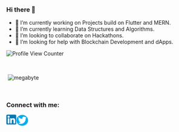 ### Hi there 👋


<!-- Here are some ideas to get you started: -->

- 🔭  I’m currently working on Projects build on Flutter and MERN.
- 🌱  I’m currently learning Data Structures and Algorithms.
- 👯  I’m looking to collaborate on Hackathons.
- 🤔  I’m looking for help with Blockchain Development and dApps.



![Profile View Counter](https://komarev.com/ghpvc/?username=Megabyte-143)
<br> 


<br> 
<p>&nbsp;<img align="center" src="https://github-readme-stats.vercel.app/api?username=Megabyte-143&show_icons=true&theme=dark" alt="megabyte" /></p>


<br>

### Connect with me:

[<img align="left" alt="linkdin" width="26px" src="https://github.com/Prernn/Prernn/blob/d5e2aadf254baafd097ac6b93f0f35346eadf883/logos/ln-logo.png"/>][linkdin]
[<img align="left" alt="twitter" width="32px" height="30px" src="https://github.com/Prernn/Prernn/blob/d5e2aadf254baafd097ac6b93f0f35346eadf883/logos/twitter-logo.png"/>][twitter]
<!-- [<img align="left" alt="instagram" width="26px" src="https://github.com/Prernn/Prernn/blob/d5e2aadf254baafd097ac6b93f0f35346eadf883/logos/insta-logo.png"/>][insta] -->

[linkdin]: https://www.linkedin.com/in/yash-garg-megabyte
[twitter]: https://twitter.com/yash___garg



